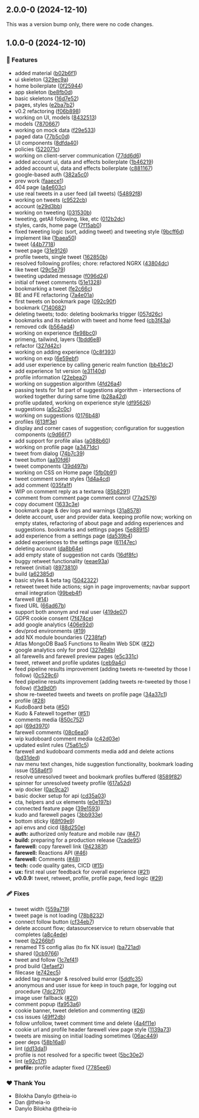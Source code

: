 ## 2.0.0-0 (2024-12-10)

This was a version bump only, there were no code changes.

## 1.0.0-0 (2024-12-10)

### 🚀 Features

- added material ([b02b6f1](https://github.com/theia-io/kit/commit/b02b6f1))
- ui skeleton ([329ec9a](https://github.com/theia-io/kit/commit/329ec9a))
- home boilerplate ([0f25944](https://github.com/theia-io/kit/commit/0f25944))
- app skeleton ([be8fb0d](https://github.com/theia-io/kit/commit/be8fb0d))
- basic skeletons ([16d7e52](https://github.com/theia-io/kit/commit/16d7e52))
- pages, styles ([e2ba7b2](https://github.com/theia-io/kit/commit/e2ba7b2))
- v0.2 refactoring ([f06b898](https://github.com/theia-io/kit/commit/f06b898))
- working on UI, models ([8432513](https://github.com/theia-io/kit/commit/8432513))
- models ([7870667](https://github.com/theia-io/kit/commit/7870667))
- working on mock data ([f29e533](https://github.com/theia-io/kit/commit/f29e533))
- paged data ([77b5c0d](https://github.com/theia-io/kit/commit/77b5c0d))
- UI components ([8dfda40](https://github.com/theia-io/kit/commit/8dfda40))
- policies ([522071c](https://github.com/theia-io/kit/commit/522071c))
- working on client-server communication ([77dd6d6](https://github.com/theia-io/kit/commit/77dd6d6))
- added account ui, data and effects boilerplate ([1b46219](https://github.com/theia-io/kit/commit/1b46219))
- added account ui, data and effects boilerplate ([c881167](https://github.com/theia-io/kit/commit/c881167))
- google-based auth ([382a5c0](https://github.com/theia-io/kit/commit/382a5c0))
- prev work ([faaece1](https://github.com/theia-io/kit/commit/faaece1))
- 404 page ([a4e603c](https://github.com/theia-io/kit/commit/a4e603c))
- use real tweets in a user feed (all tweets) ([54892f8](https://github.com/theia-io/kit/commit/54892f8))
- working on tweets ([c9522cb](https://github.com/theia-io/kit/commit/c9522cb))
- account ([e29d3bb](https://github.com/theia-io/kit/commit/e29d3bb))
- working on tweeting ([031530b](https://github.com/theia-io/kit/commit/031530b))
- tweeting, getAll following, like, etc ([012b2dc](https://github.com/theia-io/kit/commit/012b2dc))
- styles, cards, home page ([7f15ab0](https://github.com/theia-io/kit/commit/7f15ab0))
- fixed tweeting logic (sort, adding tweet) and tweeting style ([9bcff6d](https://github.com/theia-io/kit/commit/9bcff6d))
- implement like ([1baea50](https://github.com/theia-io/kit/commit/1baea50))
- tweet ([44b7718](https://github.com/theia-io/kit/commit/44b7718))
- tweet page ([31e9126](https://github.com/theia-io/kit/commit/31e9126))
- profile tweets, single tweet ([162850b](https://github.com/theia-io/kit/commit/162850b))
- resolved following profiles; chore: refactored NGRX ([43804dc](https://github.com/theia-io/kit/commit/43804dc))
- like tweet ([29c5e79](https://github.com/theia-io/kit/commit/29c5e79))
- tweeting updated message ([f096d24](https://github.com/theia-io/kit/commit/f096d24))
- initial of tweet comments ([51e1328](https://github.com/theia-io/kit/commit/51e1328))
- bookmarking a tweet ([fe2c66c](https://github.com/theia-io/kit/commit/fe2c66c))
- BE and FE refactoring ([7a4e01a](https://github.com/theia-io/kit/commit/7a4e01a))
- first tweets on bookmark page ([092c90f](https://github.com/theia-io/kit/commit/092c90f))
- bookmark ([7140682](https://github.com/theia-io/kit/commit/7140682))
- deleting tweets; todo: deleting bookmarks trigger ([057d26c](https://github.com/theia-io/kit/commit/057d26c))
- bookmarks and its relation with tweet and home feed ([cb3f43a](https://github.com/theia-io/kit/commit/cb3f43a))
- removed cdk ([b564ad4](https://github.com/theia-io/kit/commit/b564ad4))
- working on experience ([fe98bc0](https://github.com/theia-io/kit/commit/fe98bc0))
- primeng, tailwind, layers ([1bdd6e8](https://github.com/theia-io/kit/commit/1bdd6e8))
- refactor ([327d42c](https://github.com/theia-io/kit/commit/327d42c))
- working on adding experience ([0c8f393](https://github.com/theia-io/kit/commit/0c8f393))
- working on exp ([6e59ebf](https://github.com/theia-io/kit/commit/6e59ebf))
- add user experience by calling generic realm function ([bb41dc2](https://github.com/theia-io/kit/commit/bb41dc2))
- add experience 1st version ([e31140d](https://github.com/theia-io/kit/commit/e31140d))
- profile information ([22ebea2](https://github.com/theia-io/kit/commit/22ebea2))
- working on suggestion algorithm ([4fd26a4](https://github.com/theia-io/kit/commit/4fd26a4))
- passing tests for 1st part of suggestions algorithm - intersections of worked together during same time ([b28a42d](https://github.com/theia-io/kit/commit/b28a42d))
- profile updated, working on experience style ([df95626](https://github.com/theia-io/kit/commit/df95626))
- suggestions ([a5c2c0c](https://github.com/theia-io/kit/commit/a5c2c0c))
- working on suggestions ([0176b48](https://github.com/theia-io/kit/commit/0176b48))
- profiles ([613ff3e](https://github.com/theia-io/kit/commit/613ff3e))
- display and corner cases of suggestion; configuration for suggestion components ([c9d66f7](https://github.com/theia-io/kit/commit/c9d66f7))
- add support for profile alias ([a088b60](https://github.com/theia-io/kit/commit/a088b60))
- working on profile page ([a3471dc](https://github.com/theia-io/kit/commit/a3471dc))
- tweet from dialog ([74b7c39](https://github.com/theia-io/kit/commit/74b7c39))
- tweet button ([aa10fd6](https://github.com/theia-io/kit/commit/aa10fd6))
- tweet components ([39d497b](https://github.com/theia-io/kit/commit/39d497b))
- working on CSS on Home page ([5fb0b91](https://github.com/theia-io/kit/commit/5fb0b91))
- tweet comment some styles ([1d4a4cd](https://github.com/theia-io/kit/commit/1d4a4cd))
- add comment ([035fa1f](https://github.com/theia-io/kit/commit/035fa1f))
- WIP on comment reply as a textarea ([85b8291](https://github.com/theia-io/kit/commit/85b8291))
- comment from comment page comment conrol ([77a2576](https://github.com/theia-io/kit/commit/77a2576))
- copy document ([1633c3e](https://github.com/theia-io/kit/commit/1633c3e))
- bookmark page & dev logs and warnings ([31a8578](https://github.com/theia-io/kit/commit/31a8578))
- delete account, user and provider data. keeping profile now; working on empty states, refactoring of about page and adding experiences and suggestions. bookmarks and settings pages ([5e88915](https://github.com/theia-io/kit/commit/5e88915))
- add experience from a settings page ([da539b4](https://github.com/theia-io/kit/commit/da539b4))
- added experiences to the settings page ([61147ec](https://github.com/theia-io/kit/commit/61147ec))
- deleting account ([da8b64e](https://github.com/theia-io/kit/commit/da8b64e))
- add empty state of suggestion not cards ([16df8fc](https://github.com/theia-io/kit/commit/16df8fc))
- buggy retweet functionality ([eeae93a](https://github.com/theia-io/kit/commit/eeae93a))
- retweet (initial) ([8973810](https://github.com/theia-io/kit/commit/8973810))
- build ([a62385d](https://github.com/theia-io/kit/commit/a62385d))
- basic styles & beta tag ([5042322](https://github.com/theia-io/kit/commit/5042322))
- retweet tweet hide actions; sign in page improvements; navbar support email integration ([99beb4f](https://github.com/theia-io/kit/commit/99beb4f))
- farewell ([#14](https://github.com/theia-io/kit/pull/14))
- fixed URL ([66ad67b](https://github.com/theia-io/kit/commit/66ad67b))
- support both anonym and real user ([419de07](https://github.com/theia-io/kit/commit/419de07))
- GDPR cookie consent ([7f474ce](https://github.com/theia-io/kit/commit/7f474ce))
- add google analytics ([406e92d](https://github.com/theia-io/kit/commit/406e92d))
- dev/prod environments ([#19](https://github.com/theia-io/kit/pull/19))
- add NX module boundaries ([7238faf](https://github.com/theia-io/kit/commit/7238faf))
- Atlas MongoDB BaaS Functions to Realm Web SDK ([#22](https://github.com/theia-io/kit/pull/22))
- google analytics only for prod ([327e94b](https://github.com/theia-io/kit/commit/327e94b))
- all farewells and farewell preview pages ([e5c331c](https://github.com/theia-io/kit/commit/e5c331c))
- tweet, retweet and profile updates ([ceb9a4c](https://github.com/theia-io/kit/commit/ceb9a4c))
- feed pipeline results improvement (adding tweets re-tweeted by those I follow) ([0c529c6](https://github.com/theia-io/kit/commit/0c529c6))
- feed pipeline results improvement (adding tweets re-tweeted by those I follow) ([f3d9d0f](https://github.com/theia-io/kit/commit/f3d9d0f))
- show re-tweeted tweets and tweets on profile page ([34a37c1](https://github.com/theia-io/kit/commit/34a37c1))
- profile ([#28](https://github.com/theia-io/kit/pull/28))
- KudoBoard beta ([#50](https://github.com/theia-io/kit/pull/50))
- Kudo & Fatewell together ([#51](https://github.com/theia-io/kit/pull/51))
- comments media ([850c752](https://github.com/theia-io/kit/commit/850c752))
- api ([69d3970](https://github.com/theia-io/kit/commit/69d3970))
- farewell comments ([08c6ea0](https://github.com/theia-io/kit/commit/08c6ea0))
- wip kudoboard comment media ([c42d03e](https://github.com/theia-io/kit/commit/c42d03e))
- updated eslint rules ([75a61c5](https://github.com/theia-io/kit/commit/75a61c5))
- farewell and kudoboard comments media add and delete actions ([bd31ded](https://github.com/theia-io/kit/commit/bd31ded))
- nav menu text changes, hide suggestion functionality, bookmark loading issue ([558a6f1](https://github.com/theia-io/kit/commit/558a6f1))
- resolve unresolved tweet and bookmark profiles buffered ([8589f82](https://github.com/theia-io/kit/commit/8589f82))
- spinner for unresolved tweety profile ([617a52d](https://github.com/theia-io/kit/commit/617a52d))
- wip docker ([0ac9ca2](https://github.com/theia-io/kit/commit/0ac9ca2))
- basic docker setup for api ([cd35a03](https://github.com/theia-io/kit/commit/cd35a03))
- cta, helpers and ux elements ([e0e197b](https://github.com/theia-io/kit/commit/e0e197b))
- connected feature page ([39e1593](https://github.com/theia-io/kit/commit/39e1593))
- kudo and farewell pages ([3bb933e](https://github.com/theia-io/kit/commit/3bb933e))
- bottom sticky ([68f09e9](https://github.com/theia-io/kit/commit/68f09e9))
- api envs and cicd ([88d250e](https://github.com/theia-io/kit/commit/88d250e))
- **auth:** authorized only feature and mobile nav ([#47](https://github.com/theia-io/kit/pull/47))
- **build:** preparing for a production release ([7cade95](https://github.com/theia-io/kit/commit/7cade95))
- **farewell:** copy farewell link ([942383f](https://github.com/theia-io/kit/commit/942383f))
- **farewell:** Reactions API ([#46](https://github.com/theia-io/kit/pull/46))
- **farewell:** Comments ([#48](https://github.com/theia-io/kit/pull/48))
- **tech:** code quality gates, CICD ([#15](https://github.com/theia-io/kit/pull/15))
- **ux:** first real user feedback for overall experience ([#21](https://github.com/theia-io/kit/pull/21))
- **v0.0.9:** tweet, retweet, profile, profile page, feed logic ([#29](https://github.com/theia-io/kit/pull/29))

### 🩹 Fixes

- tweet width ([559a719](https://github.com/theia-io/kit/commit/559a719))
- tweet page is not loading ([78b8232](https://github.com/theia-io/kit/commit/78b8232))
- connect follow button ([cf34eb7](https://github.com/theia-io/kit/commit/cf34eb7))
- delete account flow; datasourceservice to return observable that completes ([a8c4ede](https://github.com/theia-io/kit/commit/a8c4ede))
- tweet ([b2266bf](https://github.com/theia-io/kit/commit/b2266bf))
- renamed TS config alias (to fix NX issue) ([ba721ad](https://github.com/theia-io/kit/commit/ba721ad))
- shared ([0cb9766](https://github.com/theia-io/kit/commit/0cb9766))
- tweet and follow ([1c7ef41](https://github.com/theia-io/kit/commit/1c7ef41))
- prod build ([3efaef2](https://github.com/theia-io/kit/commit/3efaef2))
- filecase ([e742ec5](https://github.com/theia-io/kit/commit/e742ec5))
- added tag manager & resolved build error ([5ddfc35](https://github.com/theia-io/kit/commit/5ddfc35))
- anonymous and user issue for keep in touch page, for logging out procedure ([7dc27f0](https://github.com/theia-io/kit/commit/7dc27f0))
- image user fallback ([#20](https://github.com/theia-io/kit/pull/20))
- comment popup ([fa953a6](https://github.com/theia-io/kit/commit/fa953a6))
- cookie banner, tweet deletion and commenting ([#26](https://github.com/theia-io/kit/pull/26))
- css issues ([49ff2db](https://github.com/theia-io/kit/commit/49ff2db))
- follow unfollow, tweet comment time and delete ([4a4f11e](https://github.com/theia-io/kit/commit/4a4f11e))
- cookie url and profile header farewell view page style ([1139a73](https://github.com/theia-io/kit/commit/1139a73))
- tweets are missing on initial loading sometimes ([06ac449](https://github.com/theia-io/kit/commit/06ac449))
- peer deps ([58b16a8](https://github.com/theia-io/kit/commit/58b16a8))
- lint ([dd13da1](https://github.com/theia-io/kit/commit/dd13da1))
- profile is not resolved for a specific tweet ([5bc30e2](https://github.com/theia-io/kit/commit/5bc30e2))
- lint ([e92c17f](https://github.com/theia-io/kit/commit/e92c17f))
- **profile:** profile adapter fixed ([7785ee6](https://github.com/theia-io/kit/commit/7785ee6))

### ❤️ Thank You

- Bilokha Danylo @theia-io
- Dan @theia-io
- Danylo Bilokha @theia-io
